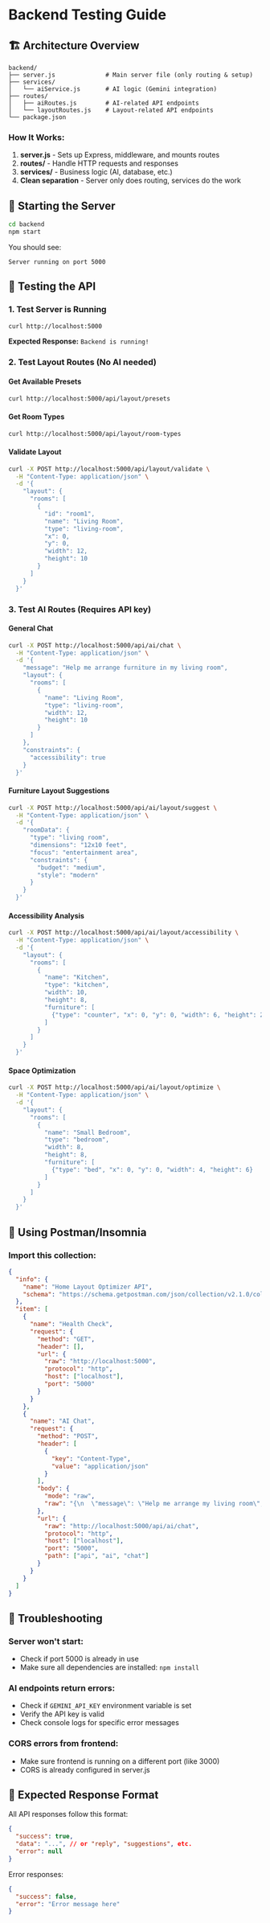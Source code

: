 # Backend Testing Guide

## 🏗️ Architecture Overview

```
backend/
├── server.js              # Main server file (only routing & setup)
├── services/
│   └── aiService.js       # AI logic (Gemini integration)
├── routes/
│   ├── aiRoutes.js        # AI-related API endpoints
│   └── layoutRoutes.js    # Layout-related API endpoints
└── package.json
```

### How It Works:
1. **server.js** - Sets up Express, middleware, and mounts routes
2. **routes/** - Handle HTTP requests and responses
3. **services/** - Business logic (AI, database, etc.)
4. **Clean separation** - Server only does routing, services do the work

## 🚀 Starting the Server

```bash
cd backend
npm start
```

You should see:
```
Server running on port 5000
```

## 🧪 Testing the API

### 1. Test Server is Running
```bash
curl http://localhost:5000
```
**Expected Response:** `Backend is running!`

### 2. Test Layout Routes (No AI needed)

#### Get Available Presets
```bash
curl http://localhost:5000/api/layout/presets
```

#### Get Room Types
```bash
curl http://localhost:5000/api/layout/room-types
```

#### Validate Layout
```bash
curl -X POST http://localhost:5000/api/layout/validate \
  -H "Content-Type: application/json" \
  -d '{
    "layout": {
      "rooms": [
        {
          "id": "room1",
          "name": "Living Room",
          "type": "living-room",
          "x": 0,
          "y": 0,
          "width": 12,
          "height": 10
        }
      ]
    }
  }'
```

### 3. Test AI Routes (Requires API key)

#### General Chat
```bash
curl -X POST http://localhost:5000/api/ai/chat \
  -H "Content-Type: application/json" \
  -d '{
    "message": "Help me arrange furniture in my living room",
    "layout": {
      "rooms": [
        {
          "name": "Living Room",
          "type": "living-room",
          "width": 12,
          "height": 10
        }
      ]
    },
    "constraints": {
      "accessibility": true
    }
  }'
```

#### Furniture Layout Suggestions
```bash
curl -X POST http://localhost:5000/api/ai/layout/suggest \
  -H "Content-Type: application/json" \
  -d '{
    "roomData": {
      "type": "living room",
      "dimensions": "12x10 feet",
      "focus": "entertainment area",
      "constraints": {
        "budget": "medium",
        "style": "modern"
      }
    }
  }'
```

#### Accessibility Analysis
```bash
curl -X POST http://localhost:5000/api/ai/layout/accessibility \
  -H "Content-Type: application/json" \
  -d '{
    "layout": {
      "rooms": [
        {
          "name": "Kitchen",
          "type": "kitchen",
          "width": 10,
          "height": 8,
          "furniture": [
            {"type": "counter", "x": 0, "y": 0, "width": 6, "height": 2}
          ]
        }
      ]
    }
  }'
```

#### Space Optimization
```bash
curl -X POST http://localhost:5000/api/ai/layout/optimize \
  -H "Content-Type: application/json" \
  -d '{
    "layout": {
      "rooms": [
        {
          "name": "Small Bedroom",
          "type": "bedroom",
          "width": 8,
          "height": 8,
          "furniture": [
            {"type": "bed", "x": 0, "y": 0, "width": 4, "height": 6}
          ]
        }
      ]
    }
  }'
```

## 🔧 Using Postman/Insomnia

### Import this collection:
```json
{
  "info": {
    "name": "Home Layout Optimizer API",
    "schema": "https://schema.getpostman.com/json/collection/v2.1.0/collection.json"
  },
  "item": [
    {
      "name": "Health Check",
      "request": {
        "method": "GET",
        "header": [],
        "url": {
          "raw": "http://localhost:5000",
          "protocol": "http",
          "host": ["localhost"],
          "port": "5000"
        }
      }
    },
    {
      "name": "AI Chat",
      "request": {
        "method": "POST",
        "header": [
          {
            "key": "Content-Type",
            "value": "application/json"
          }
        ],
        "body": {
          "mode": "raw",
          "raw": "{\n  \"message\": \"Help me arrange my living room\",\n  \"layout\": {\n    \"rooms\": [\n      {\n        \"name\": \"Living Room\",\n        \"type\": \"living-room\",\n        \"width\": 12,\n        \"height\": 10\n      }\n    ]\n  }\n}"
        },
        "url": {
          "raw": "http://localhost:5000/api/ai/chat",
          "protocol": "http",
          "host": ["localhost"],
          "port": "5000",
          "path": ["api", "ai", "chat"]
        }
      }
    }
  ]
}
```

## 🐛 Troubleshooting

### Server won't start:
- Check if port 5000 is already in use
- Make sure all dependencies are installed: `npm install`

### AI endpoints return errors:
- Check if `GEMINI_API_KEY` environment variable is set
- Verify the API key is valid
- Check console logs for specific error messages

### CORS errors from frontend:
- Make sure frontend is running on a different port (like 3000)
- CORS is already configured in server.js

## 📝 Expected Response Format

All API responses follow this format:
```json
{
  "success": true,
  "data": "...", // or "reply", "suggestions", etc.
  "error": null
}
```

Error responses:
```json
{
  "success": false,
  "error": "Error message here"
}
```

